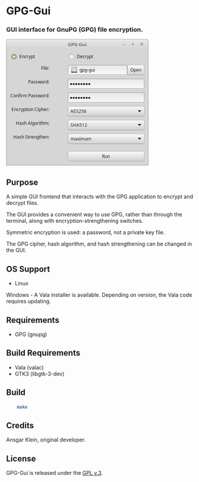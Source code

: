 
# GPG-Gui

### GUI interface for GnuPG (GPG) file encryption.

![example image](misc/gpg-gui.png)


## Purpose

A simple GUI frontend that interacts with the GPG application to encrypt and decrypt files.

The GUI provides a convenient way to use GPG, rather than through the terminal, along with encryption-strengthening switches.

Symmetric encryption is used: a password, not a private key file.

The GPG cipher, hash algorithm, and hash strengthening can be changed in the GUI.


## OS Support

+ Linux

Windows - A Vala installer is available.  Depending on version, the Vala code requires updating.


## Requirements

+ GPG (gnupg)


## Build Requirements

+ Vala (valac)
+ GTK3 (libgtk-3-dev)


## Build

```bash
    make
```


## Credits

Ansgar Klein, original developer.


## License

GPG-Gui is released under the [GPL v.3](https://www.gnu.org/licenses/gpl-3.0.html).
